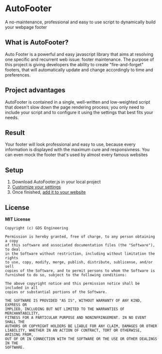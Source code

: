 # AutoFooter
A no-maintenance, professional and easy to use script to dynamically build your webpage footer

## What is AutoFooter?
Auto Footer is a powerful and easy javascript library that aims at resolving one specific and recurrent web issue: footer maintenance. The purpose of this project is giving developers the ability to create "fire-and-forget" footers, that will automatically update and change accordingly to time and preferences.

## Project advantages
AutoFooter is contained in a single, well-written and low-weighted script that doesn't slow down the page rendering process; you only need to include your script and to configure it using the settings that best fits your needs.

## Result
Your footer will look professional and easy to use, because every information is displayed with the maximum cure and responsivness. You can even mock the footer that's used by almost every famous websites 

## Setup
1. Download AutoFooter.js in your local project
2. [Customize your settings](https://github.com/AndreaCioccarelli/AutoFooter/wiki/Customize-Settings)
3. Once finished, [add it to your website](https://github.com/AndreaCioccarelli/AutoFooter/wiki/Include-the-script)

## License
**MIT License**
```
Copyright (c) GDS Engineering

Permission is hereby granted, free of charge, to any person obtaining a copy
of this software and associated documentation files (the "Software"), to deal
in the Software without restriction, including without limitation the rights
to use, copy, modify, merge, publish, distribute, sublicense, and/or sell
copies of the Software, and to permit persons to whom the Software is
furnished to do so, subject to the following conditions:

The above copyright notice and this permission notice shall be included in all
copies or substantial portions of the Software.

THE SOFTWARE IS PROVIDED "AS IS", WITHOUT WARRANTY OF ANY KIND, EXPRESS OR
IMPLIED, INCLUDING BUT NOT LIMITED TO THE WARRANTIES OF MERCHANTABILITY,
FITNESS FOR A PARTICULAR PURPOSE AND NONINFRINGEMENT. IN NO EVENT SHALL THE
AUTHORS OR COPYRIGHT HOLDERS BE LIABLE FOR ANY CLAIM, DAMAGES OR OTHER
LIABILITY, WHETHER IN AN ACTION OF CONTRACT, TORT OR OTHERWISE, ARISING FROM,
OUT OF OR IN CONNECTION WITH THE SOFTWARE OR THE USE OR OTHER DEALINGS IN THE
SOFTWARE.
```
